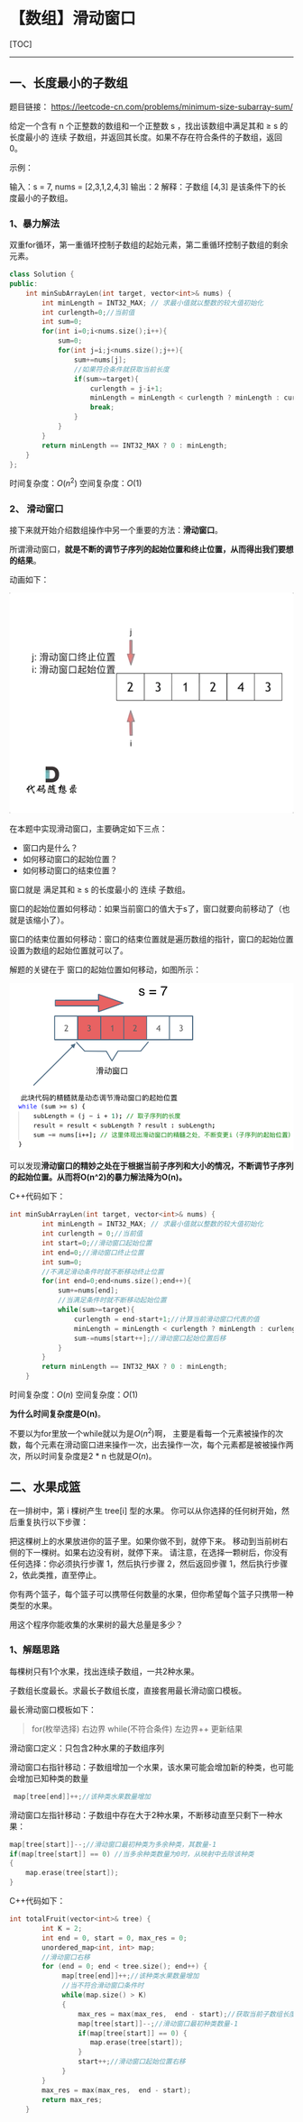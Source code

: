 # 【数组】滑动窗口



[TOC]

------

## 一、长度最小的子数组

题目链接： https://leetcode-cn.com/problems/minimum-size-subarray-sum/

给定一个含有 n 个正整数的数组和一个正整数 s ，找出该数组中满足其和 ≥ s 的长度最小的 连续 子数组，并返回其长度。如果不存在符合条件的子数组，返回 0。

示例：

输入：s = 7, nums = [2,3,1,2,4,3] 输出：2 解释：子数组 [4,3] 是该条件下的长度最小的子数组。

### 1、暴力解法

双重for循环，第一重循环控制子数组的起始元素，第二重循环控制子数组的剩余元素。

```c++
class Solution {
public:
    int minSubArrayLen(int target, vector<int>& nums) {
        int minLength = INT32_MAX; // 求最小值就以整数的较大值初始化
        int curlength=0;//当前值
        int sum=0;
        for(int i=0;i<nums.size();i++){
            sum=0;
            for(int j=i;j<nums.size();j++){
                sum+=nums[j];
                //如果符合条件就获取当前长度
                if(sum>=target){
                    curlength = j-i+1;
                    minLength = minLength < curlength ? minLength : curlength;//注意：当前最小不一定就是全局最小
                    break;
                }
            }
        }
        return minLength == INT32_MAX ? 0 : minLength;
    }
};
```

时间复杂度：$O(n^2)$ 空间复杂度：$O(1)$

### 2、 滑动窗口

接下来就开始介绍数组操作中另一个重要的方法：**滑动窗口**。

所谓滑动窗口，**就是不断的调节子序列的起始位置和终止位置，从而得出我们要想的结果**。

动画如下：

![滑动窗口](.\插图\滑动窗口.gif)

在本题中实现滑动窗口，主要确定如下三点：

- 窗口内是什么？
- 如何移动窗口的起始位置？
- 如何移动窗口的结束位置？

窗口就是 满足其和 ≥ s 的长度最小的 连续 子数组。

窗口的起始位置如何移动：如果当前窗口的值大于s了，窗口就要向前移动了（也就是该缩小了）。

窗口的结束位置如何移动：窗口的结束位置就是遍历数组的指针，窗口的起始位置设置为数组的起始位置就可以了。

解题的关键在于 窗口的起始位置如何移动，如图所示：

![滑动窗口的起始位置](.\插图\滑动窗口的起始位置.png)

可以发现**滑动窗口的精妙之处在于根据当前子序列和大小的情况，不断调节子序列的起始位置。从而将O(n^2)的暴力解法降为O(n)。**

C++代码如下：

```c++
int minSubArrayLen(int target, vector<int>& nums) {
        int minLength = INT32_MAX; // 求最小值就以整数的较大值初始化
        int curlength = 0;//当前值
        int start=0;//滑动窗口起始位置
        int end=0;//滑动窗口终止位置
        int sum=0;
        //不满足滑动条件时就不断移动终止位置
        for(int end=0;end<nums.size();end++){
            sum+=nums[end];
            //当满足条件时就不断移动起始位置
            while(sum>=target){
                curlength = end-start+1;//计算当前滑动窗口代表的值
                minLength = minLength < curlength ? minLength : curlength;//注意：当前最小不一定就是全局最小
                sum-=nums[start++];//滑动窗口起始位置后移
            }
        }
        return minLength == INT32_MAX ? 0 : minLength;
    }
```

时间复杂度：$O(n)$
空间复杂度：$O(1)$

**为什么时间复杂度是O(n)**。

不要以为for里放一个while就以为是$O(n^2)$啊， 主要是看每一个元素被操作的次数，每个元素在滑动窗口进来操作一次，出去操作一次，每个元素都是被被操作两次，所以时间复杂度是2 * n 也就是$O(n)$。

## 二、水果成篮

在一排树中，第 i 棵树产生 tree[i] 型的水果。
你可以从你选择的任何树开始，然后重复执行以下步骤：

把这棵树上的水果放进你的篮子里。如果你做不到，就停下来。
移动到当前树右侧的下一棵树。如果右边没有树，就停下来。
请注意，在选择一颗树后，你没有任何选择：你必须执行步骤 1，然后执行步骤 2，然后返回步骤 1，然后执行步骤 2，依此类推，直至停止。

你有两个篮子，每个篮子可以携带任何数量的水果，但你希望每个篮子只携带一种类型的水果。

用这个程序你能收集的水果树的最大总量是多少？

### 1、解题思路

每棵树只有1个水果，找出连续子数组，一共2种水果。

子数组长度最长。求最长子数组长度，直接套用最长滑动窗口模板。

最长滑动窗口模板如下：

> for(枚举选择)
>     右边界
>     while(不符合条件)
>         左边界++
>     更新结果

滑动窗口定义：只包含2种水果的子数组序列

滑动窗口右指针移动：子数组增加一个水果，该水果可能会增加新的种类，也可能会增加已知种类的数量

```c++
 map[tree[end]]++;//该种类水果数量增加
```

滑动窗口左指针移动：子数组中存在大于2种水果，不断移动直至只剩下一种水果：

```c++
map[tree[start]]--;//滑动窗口最初种类为多余种类，其数量-1
if(map[tree[start]] == 0) //当多余种类数量为0时，从映射中去除该种类
{
    map.erase(tree[start]);
}
```

C++代码如下：

```c++
int totalFruit(vector<int>& tree) {
        int K = 2;
        int end = 0, start = 0, max_res = 0;
        unordered_map<int, int> map;
        //滑动窗口右移
        for (end = 0; end < tree.size(); end++) {
             map[tree[end]]++;//该种类水果数量增加
             //当不符合滑动窗口条件时
             while(map.size() > K) 
             {
                 max_res = max(max_res,  end - start);//获取当前子数组长度
                 map[tree[start]]--;//滑动窗口最初种类数量-1
                 if(map[tree[start]] == 0) {
                    map.erase(tree[start]);
                 }
                 start++;//滑动窗口起始位置右移     
             }
        }
        max_res = max(max_res,  end - start);
        return max_res;
    }
```



